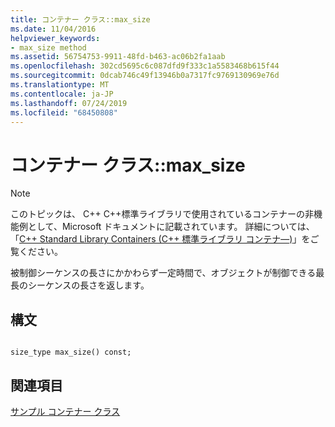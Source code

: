 ```yaml
---
title: コンテナー クラス::max_size
ms.date: 11/04/2016
helpviewer_keywords:
- max_size method
ms.assetid: 56754753-9911-48fd-b463-ac06b2fa1aab
ms.openlocfilehash: 302cd5695c6c087dfd9f333c1a5583468b615f44
ms.sourcegitcommit: 0dcab746c49f13946b0a7317fc9769130969e76d
ms.translationtype: MT
ms.contentlocale: ja-JP
ms.lasthandoff: 07/24/2019
ms.locfileid: "68450808"
---
```

# <a name="container-classmaxsize"></a>コンテナー クラス::max_size

> [!NOTE]
> このトピックは、 C++ C++標準ライブラリで使用されているコンテナーの非機能例として、Microsoft ドキュメントに記載されています。 詳細については、「[C++ Standard Library Containers (C++ 標準ライブラリ コンテナ―)](../standard-library/stl-containers.md)」をご覧ください。

被制御シーケンスの長さにかかわらず一定時間で、オブジェクトが制御できる最長のシーケンスの長さを返します。

## <a name="syntax"></a>構文

```

size_type max_size() const;
```

## <a name="see-also"></a>関連項目

[サンプル コンテナー クラス](../standard-library/sample-container-class.md)
